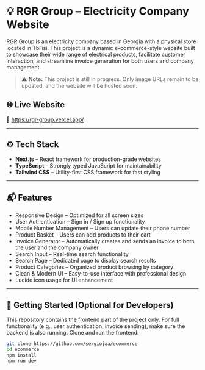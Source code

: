 #   💡 RGR Group – Electricity Company Website

RGR Group is an electricity company based in Georgia with a physical store located in Tbilisi. This project is a dynamic e-commerce-style website built to showcase their wide range of electrical products, facilitate customer interaction, and streamline invoice generation for both users and company management.

> ⚠️ **Note:**  This project is still in progress. Only image URLs remain to be updated, and the website will be hosted soon.

## 🌐 Live Website

🔗 https://rgr-group.vercel.app/

---

## ⚙️ Tech Stack

- **Next.js** – React framework for production-grade websites
- **TypeScript** – Strongly typed JavaScript for maintainability
- **Tailwind CSS** – Utility-first CSS framework for fast styling

---

## 📬 Features

- Responsive Design – Optimized for all screen sizes
- User Authentication – Sign in / Sign up functionality
- Mobile Number Management – Users can update their phone number
- Product Basket – Users can add products to their cart
- Invoice Generator – Automatically creates and sends an invoice to both the user and the company owner
- Search Input – Real-time search functionality
- Search Page – Dedicated page to display search results
- Product Categories – Organized product browsing by category
- Clean & Modern UI – Easy-to-use interface with professional design
- Lucide icon usage for UI enhancement
  

---

## 🚀 Getting Started (Optional for Developers)
This repository contains the frontend part of the project only. For full functionality (e.g., user authentication, invoice sending), make sure the backend is also running.
Clone and run the frontend:
```bash
git clone https://github.com/sergiojaa/ecommerce
cd ecommerce
npm install
npm run dev
